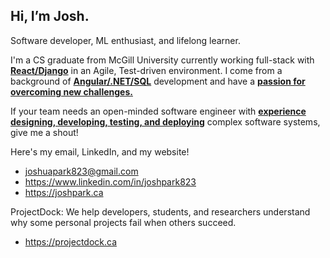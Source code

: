 ## Hi, I’m Josh.

Software developer, ML enthusiast, and lifelong learner.

I'm a CS graduate from McGill University currently working full-stack with <ins><b>React/Django</b></ins> in an Agile, Test-driven environment.
I come from a background of <ins><b>Angular/.NET/SQL</b></ins> development and have a <ins><b>passion for overcoming new challenges.</b></ins>

If your team needs an open-minded software engineer with <ins><b>experience designing, developing, testing, and deploying</b></ins> complex 
software systems, give me a shout!

Here's my email, LinkedIn, and my website!
- joshuapark823@gmail.com
- https://www.linkedin.com/in/joshpark823
- https://joshpark.ca

ProjectDock: We help developers, students, and researchers understand why some personal projects fail when others succeed.
- https://projectdock.ca
